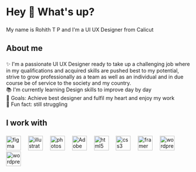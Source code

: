 <h1 align="left">Hey 👋 What's up?</h1>

###

<p align="left">My name is Rohith T P and I'm a UI UX Designer from Calicut </p>

###

<h2 align="left">About me</h2>

###

<p align="left">✨ I'm a passionate UI UX Designer ready to take up a challenging job where in my qualifications and acquired skills are pushed best to my potential, strive to grow professionally as a team as well as an individual and in due course be of service to the society and my country. <br>📚 I'm currently learning Design skills to improve day by day <br>🎯 Goals: Achieve best designer and fulfil my heart and enjoy my work <br>🎲 Fun fact: still struggling </p>

###

<h2 align="left">I work with</h2>

###

<div align="left">
  <img src="https://cdn.jsdelivr.net/gh/devicons/devicon@latest/icons/figma/figma-original.svg" height="40" alt="figma logo"  />
  <img width="12" />
 <img src="https://cdn.jsdelivr.net/gh/devicons/devicon@latest/icons/illustrator/illustrator-plain.svg" height="40" alt="illustrator logo" />
  <img width="12" />
 <img src="https://cdn.jsdelivr.net/gh/devicons/devicon@latest/icons/photoshop/photoshop-original.svg" height="40" alt="photoshop logo" />
 <img width="12" />
 <img src="https://cdn.jsdelivr.net/gh/devicons/devicon@latest/icons/xd/xd-original.svg" height="40" alt="Adobe xd logo" />
<img width="12" />
 <img src="https://cdn.jsdelivr.net/gh/devicons/devicon@latest/icons/html5/html5-original-wordmark.svg" height="40" alt="html5 logo" />
 <img width="12" />
<img src="https://cdn.jsdelivr.net/gh/devicons/devicon@latest/icons/css3/css3-original-wordmark.svg" height="40" alt="css3 logo" />
 <img width="12" />
 <img src="https://cdn.jsdelivr.net/gh/devicons/devicon@latest/icons/framermotion/framermotion-original-wordmark.svg" height="40" alt="framer logo" />
  <img width="12" />
  <img src="https://cdn.jsdelivr.net/gh/devicons/devicon@latest/icons/wordpress/wordpress-plain-wordmark.svg" height="40" alt="wordpress logo" />
  <img width="12" />
  <img src="https://cdn.jsdelivr.net/gh/devicons/devicon@latest/icons/webflow/webflow-original.svg" height="40" alt="wordpress logo" />
          
</div>

###
